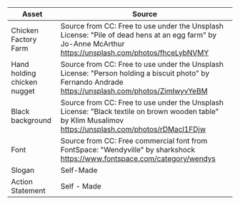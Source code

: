 <html>
<body>
<!--StartFragment-->

Asset | Source
-- | --
Chicken Factory Farm | Source from CC: Free to use under the Unsplash License: "Pile of dead hens at an egg farm" by Jo-Anne McArthur https://unsplash.com/photos/fhceLybNVMY 
Hand holding chicken nugget| Source from CC: Free to use under the Unsplash License: "Person holding a biscuit photo" by Fernando Andrade https://unsplash.com/photos/ZimIwyvYeBM
Black background | Source from CC: Free to use under the Unsplash License: "Black textile on brown wooden table" by Klim Musalimov https://unsplash.com/photos/rDMacl1FDjw
Font | Source from CC: Free commercial font from FontSpace: "Wendyville" by sharkshock https://www.fontspace.com/category/wendys
Slogan | Self-Made 
Action Statement | Self - Made
<!--EndFragment-->
</body>
</html>
